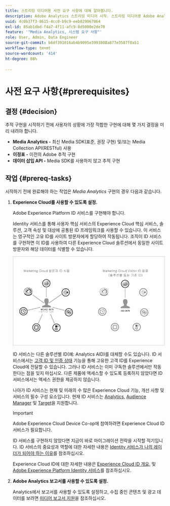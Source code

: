 ```yaml
---
title: 스트리밍 미디어용 사전 요구 사항에 대해 알아봅니다.
description: Adobe Analytics 스트리밍 미디어 시작. 스트리밍 미디어용 Adobe Analytics을 구현하는 데 필요한 사항을 알아봅니다.
uuid: 4c0b37f3-8615-4cc0-b9c9-eeb029067064
exl-id: 85ab1dbd-f4a7-4f11-afc9-8d5000e2de70
feature: '"Media Analytics, 시스템 요구 사항"'
role: User, Admin, Data Engineer
source-git-commit: b6df391016ab4b9095e3993808a877e3587f0a51
workflow-type: tm+mt
source-wordcount: '414'
ht-degree: 88%

---
```


# 사전 요구 사항{#prerequisites}

## 결정 {#decision}

추적 구현을 시작하기 전에 사용자의 상황에 가장 적합한 구현에 대해 몇 가지 결정을 미리 내려야 합니다.

* **Media Analytics -** 최신 Media SDK(표준, 권장 구현) 및/또는 Media Collection API(RESTful) 사용
* **이정표 -** 이전의 Adobe 추적 구현
* **데이터 삽입 API -** Media SDK를 사용하지 않고 추적 구현

## 작업 {#prereq-tasks}

시작하기 전에 완료해야 하는 작업은 *Media Analytics* 구현의 경우 다음과 같습니다.

1. **Experience Cloud를 사용할 수 있도록 설정.**

   Adobe Experience Platform ID 서비스를 구현해야 합니다.

   Identity 서비스를 통해 사용자 핵심 서비스의 Experience Cloud 핵심 서비스, 솔루션, 고객 속성 및 대상에 공통된 ID 프레임워크를 사용할 수 있습니다. 이 서비스는 영구적인 고유 ID를 사이트 방문자에게 할당하여 작동됩니다. 조직이 ID 서비스를 구현하면 이 ID를 사용하여 다른 Experience Cloud 솔루션에서 동일한 사이트 방문자와 해당 데이터를 식별할 수 있습니다.

   ![](assets/mc_id_service_graphic.png)

   ID 서비스는 다른 솔루션별 ID(예: Analytics AID)를 대체할 수도 있습니다. ID 서비스에서는 [고객 ID 및 인증 상태](https://experienceleague.adobe.com/docs/id-service/using/reference/authenticated-state.html?lang=kr) 기능을 통해 고유한 고객 ID를 Experience Cloud에 전달할 수 있습니다. 그러나 ID 서비스는 이미 구독한 솔루션에서만 작동한다는 점을 잊지 마십시오. 다른 제품에 액세스할 수 있도록 등록하지 않았다면 ID 서비스에서는 액세스 권한을 제공하지 않습니다.

   나아가 ID 서비스는 현재 및 미래의 수 많은 Experience Cloud 기능, 개선 사항 및 서비스의 필수 구성 요소입니다. 현재 ID 서비스는 [Analytics](https://www.adobe.com/kr/marketing-cloud/web-analytics.html), [Audience Manager](https://www.adobe.com/kr/marketing-cloud/data-management-platform.html) 및 [Target](https://www.adobe.com/kr/marketing-cloud/testing-targeting.html)을 지원합니다.

   >[!IMPORTANT]
   >
   >Adobe Experience Cloud Device Co-op에 참여하려면 Experience Cloud ID 서비스가 필요합니다.

   ID 서비스를 구현하지 않았다면 지금이 바로 마이그레이션 전략을 시작할 적기입니다. ID 서비스의 중요성과 역할에 대한 자세한 내용은 [Identity 서비스가 나의 레이더가 되어야 하는 이유](https://theblog.adobe.com/why-new-adobe-marketing-cloud-id-service-should-be-on-your-radar/)를 참조하십시오.

   Experience Cloud ID에 대한 자세한 내용은 [Experience Cloud ID 개요,](https://experienceleague.adobe.com/docs/id-service/using/intro/overview.html?lang=kr) 및 [Adobe Experience Platform Identity 서비스](https://experienceleague.adobe.com/docs/id-service/using/home.html?lang=ko-KR)를 참조하십시오.

1. **Adobe Analytics 보고서를 사용할 수 있도록 설정.**

   Analytics에서 보고서를 사용할 수 있도록 설정하고, 수집 중인 콘텐츠 및 광고 데이터를 보려면 [미디어 보고서 지원](/help/media-reports/media-reports-enable.md)을 참조하십시오.
